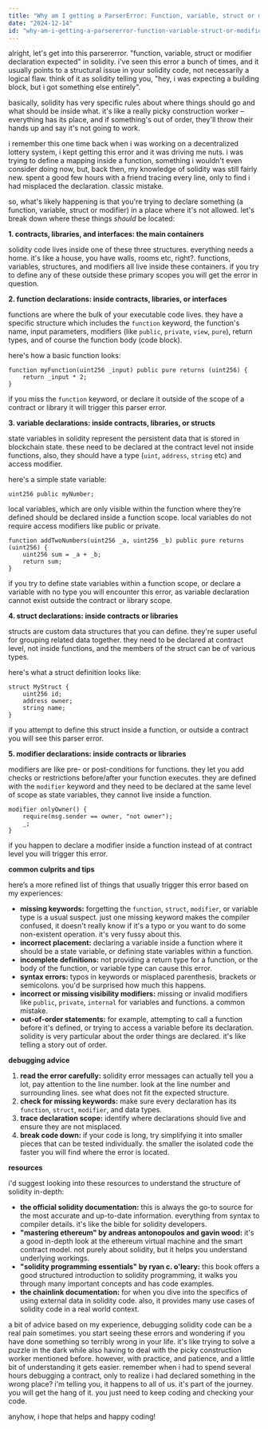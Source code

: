 ```yaml
---
title: "Why am I getting a ParserError: Function, variable, struct or modifier declaration expected in Solidity?"
date: "2024-12-14"
id: "why-am-i-getting-a-parsererror-function-variable-struct-or-modifier-declaration-expected-in-solidity"
---
```


alright, let's get into this parsererror. "function, variable, struct or modifier declaration expected" in solidity. i've seen this error a bunch of times, and it usually points to a structural issue in your solidity code, not necessarily a logical flaw. think of it as solidity telling you, "hey, i was expecting a building block, but i got something else entirely".

basically, solidity has very specific rules about where things should go and what should be inside what. it's like a really picky construction worker – everything has its place, and if something's out of order, they'll throw their hands up and say it's not going to work.

i remember this one time back when i was working on a decentralized lottery system, i kept getting this error and it was driving me nuts. i was trying to define a mapping inside a function, something i wouldn't even consider doing now, but, back then, my knowledge of solidity was still fairly new. spent a good few hours with a friend tracing every line, only to find i had misplaced the declaration. classic mistake.

so, what's likely happening is that you're trying to declare something (a function, variable, struct or modifier) in a place where it's not allowed. let's break down where these things *should* be located:

**1. contracts, libraries, and interfaces: the main containers**

solidity code lives inside one of these three structures. everything needs a home. it's like a house, you have walls, rooms etc, right?. functions, variables, structures, and modifiers all live inside these containers. if you try to define any of these outside these primary scopes you will get the error in question.

**2. function declarations: inside contracts, libraries, or interfaces**

functions are where the bulk of your executable code lives. they have a specific structure which includes the `function` keyword, the function's name, input parameters, modifiers (like `public`, `private`, `view`, `pure`), return types, and of course the function body (code block).

here's how a basic function looks:

```solidity
function myFunction(uint256 _input) public pure returns (uint256) {
    return _input * 2;
}
```

if you miss the `function` keyword, or declare it outside of the scope of a contract or library it will trigger this parser error.

**3. variable declarations: inside contracts, libraries, or structs**

state variables in solidity represent the persistent data that is stored in blockchain state. these need to be declared at the contract level not inside functions, also, they should have a type (`uint`, `address`, `string` etc) and access modifier.

here's a simple state variable:

```solidity
uint256 public myNumber;
```

local variables, which are only visible within the function where they’re defined should be declared inside a function scope. local variables do not require access modifiers like public or private.

```solidity
function addTwoNumbers(uint256 _a, uint256 _b) public pure returns (uint256) {
    uint256 sum = _a + _b;
    return sum;
}
```
if you try to define state variables within a function scope, or declare a variable with no type you will encounter this error, as variable declaration cannot exist outside the contract or library scope.

**4. struct declarations: inside contracts or libraries**

structs are custom data structures that you can define. they're super useful for grouping related data together. they need to be declared at contract level, not inside functions, and the members of the struct can be of various types.

here's what a struct definition looks like:
```solidity
struct MyStruct {
    uint256 id;
    address owner;
    string name;
}
```
if you attempt to define this struct inside a function, or outside a contract you will see this parser error.

**5. modifier declarations: inside contracts or libraries**

modifiers are like pre- or post-conditions for functions. they let you add checks or restrictions before/after your function executes. they are defined with the `modifier` keyword and they need to be declared at the same level of scope as state variables, they cannot live inside a function.

```solidity
modifier onlyOwner() {
    require(msg.sender == owner, "not owner");
    _;
}
```

if you happen to declare a modifier inside a function instead of at contract level you will trigger this error.

**common culprits and tips**

here’s a more refined list of things that usually trigger this error based on my experiences:

*   **missing keywords:** forgetting the `function`, `struct`, `modifier`, or variable type is a usual suspect. just one missing keyword makes the compiler confused, it doesn't really know if it's a typo or you want to do some non-existent operation. it's very fussy about this.
*   **incorrect placement:** declaring a variable inside a function where it should be a state variable, or defining state variables within a function.
*   **incomplete definitions:** not providing a return type for a function, or the body of the function, or variable type can cause this error.
*   **syntax errors:** typos in keywords or misplaced parenthesis, brackets or semicolons. you'd be surprised how much this happens.
*   **incorrect or missing visibility modifiers:** missing or invalid modifiers like `public`, `private`, `internal` for variables and functions. a common mistake.
*   **out-of-order statements:** for example, attempting to call a function before it's defined, or trying to access a variable before its declaration. solidity is very particular about the order things are declared. it's like telling a story out of order.

**debugging advice**

1.  **read the error carefully:** solidity error messages can actually tell you a lot, pay attention to the line number. look at the line number and surrounding lines. see what does not fit the expected structure.
2.  **check for missing keywords:** make sure every declaration has its `function`, `struct`, `modifier`, and data types.
3.  **trace declaration scope:** identify where declarations should live and ensure they are not misplaced.
4.  **break code down:** if your code is long, try simplifying it into smaller pieces that can be tested individually. the smaller the isolated code the faster you will find where the error is located.

**resources**

i'd suggest looking into these resources to understand the structure of solidity in-depth:

*   **the official solidity documentation:** this is always the go-to source for the most accurate and up-to-date information. everything from syntax to compiler details. it's like the bible for solidity developers.
*   **"mastering ethereum" by andreas antonopoulos and gavin wood:** it's a good in-depth look at the ethereum virtual machine and the smart contract model. not purely about solidity, but it helps you understand underlying workings.
*   **"solidity programming essentials" by ryan c. o'leary:** this book offers a good structured introduction to solidity programming, it walks you through many important concepts and has code examples.
*   **the chainlink documentation:** for when you dive into the specifics of using external data in solidity code. also, it provides many use cases of solidity code in a real world context.

a bit of advice based on my experience, debugging solidity code can be a real pain sometimes. you start seeing these errors and wondering if you have done something so terribly wrong in your life. it's like trying to solve a puzzle in the dark while also having to deal with the picky construction worker mentioned before. however, with practice, and patience, and a little bit of understanding it gets easier. remember when i had to spend several hours debugging a contract, only to realize i had declared something in the wrong place? i'm telling you, it happens to all of us. it's part of the journey. you will get the hang of it. you just need to keep coding and checking your code.

anyhow, i hope that helps and happy coding!
